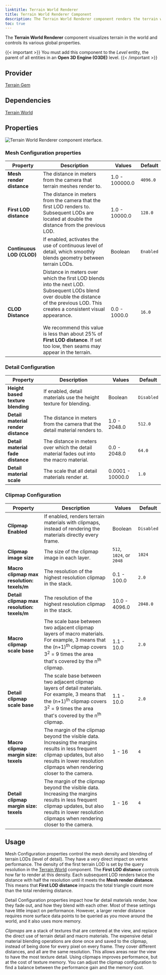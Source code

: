 ```yaml
---
linktitle: Terrain World Renderer
title: Terrain World Renderer Component
description: The Terrain World Renderer component renders the terrain within the world.
toc: true
---
```


The **Terrain World Renderer** component visualizes terrain in the world and controls its various global properties.

{{< important >}}
You must add this component to the *Level* entity, the parent of all entities in an **Open 3D Engine (O3DE)** level.
{{< /important >}}

## Provider

[Terrain Gem](/docs/user-guide/gems/reference/environment/terrain)

## Dependencies

[Terrain World](/docs/user-guide/components/reference/terrain/world)

## Properties

![Terrain World Renderer component interface.](/images/user-guide/components/reference/terrain/terrain-world-renderer-A.png)

### Mesh Configuration properties

| Property | Description | Values | Default |
| - | - | - | - |
| **Mesh render distance** | The distance in meters from the camera that terrain meshes render to. | 1.0 - 100000.0 | `4096.0` |
| **First LOD distance** | The distance in meters from the camera that the first LOD renders to. Subsequent LODs are located at double the distance from the previous LOD. | 1.0 - 10000.0 | `128.0` |
| **Continuous LOD (CLOD)** | If enabled, activates the use of continuous level of detail, which smoothly blends geometry between terrain LODs. | Boolean | `Enabled` |
| **CLOD Distance** | Distance in meters over which the first LOD blends into the next LOD. Subsequent LODs blend over double the distance of the previous LOD. This creates a consistent visual appearance. <br><br>  We recommend this value is less than about 25% of **First LOD distance**. If set too low, then seams may appear in the terrain. | 0.0 - 1000.0 | `16.0` |

### Detail Configuration

| Property | Description | Values | Default |
| - | - | - | - |
| **Height based texture blending** | If enabled, detail materials use the height texture for blending. | Boolean | `Disabled` |
| **Detail material render distance** | The distance in meters from the camera that the detail material renders to. | 1.0 - 2048.0 | `512.0` |
| **Detail material fade distance** | The distance in meters over which the detail material fades out into the macro material. | 0.0 - 2048.0 | `64.0` |
| **Detail material scale** | The scale that all detail materials render at. | 0.0001 - 10000.0 | `1.0` |

### Clipmap Configuration

| Property | Description | Values | Default |
| - | - | - | - |
| **Clipmap Enabled** | If enabled, renders terrain materials with clipmaps, instead of rendering the materials directly every frame. | Boolean | `Disabled` |
| **Clipmap image size** | The size of the clipmap image in each layer. | `512`, `1024`, or `2048` | `1024` |
| **Macro clipmap max resolution: texels/m** | The resolution of the highest resolution clipmap in the stack. | 0.1 - 100.0 | `2.0` |
| **Detail clipmap max resolution: texels/m** | The resolution of the highest resolution clipmap in the stack. | 10.0 - 4096.0 | `2048.0`
| **Macro clipmap scale base** | The scale base between two adjacent clipmap layers of macro materials. For example, 3 means that the (n+1)<sup>th</sup> clipmap covers 3<sup>2</sup> = 9 times the area that's covered by the n<sup>th</sup> clipmap. | 1.1 - 10.0 | `2.0` |
| **Detail clipmap scale base** | The scale base between two adjacent clipmap layers of detail materials. For example, 3 means that the (n+1)<sup>th</sup> clipmap covers 3<sup>2</sup> = 9 times the area that's covered by the n<sup>th</sup> clipmap. | 1.1 - 10.0 | `2.0` |
| **Macro clipmap margin size: texels** | The margin of the clipmap beyond the visible data. Increasing the margins results in less frequent clipmap updates, but also results in lower resolution clipmaps when rendering closer to the camera. | 1 - 16 | `4` |
| **Detail clipmap margin size: texels** | The margin of the clipmap beyond the visible data. Increasing the margins results in less frequent clipmap updates, but also results in lower resolution clipmaps when rendering closer to the camera. | 1 - 16 | `4` |


## Usage

Mesh Configuration properties control the mesh density and blending of terrain LODs (level of detail). They have a very direct impact on vertex performance. 
The density of the first terrain LOD is set by the query resolution in the [Terrain World](/docs/user-guide/components/reference/terrain/world) component. The **First LOD distance** controls how far to render at this density.
Each subsequent LOD renders twice the distance with half the resolution until it meets the **Mesh render distance**. This means that **First LOD distance** impacts the total triangle count more than the total rendering distance.

Detail Configuration properties impact how far detail materials render, how they fade out, and how they blend with each other. Most of these settings have little impact on performance. However, a larger render distance requires more surface data points to be queried as you move around the world, and it also uses more memory.

_Clipmaps_ are a stack of textures that are centered at the view, and replace the direct use of terrain detail and macro materials. The expensive detail material blending operations are done once and saved to the clipmap, instead of being done for every pixel on every frame. They cover different distances, and all are the same resolution. This allows areas near the view to have the most texture detail. Using clipmaps improves performance, but at the cost of texture memory. You can adjust the clipmap configuration to find a balance between the performance gain and the memory cost.
